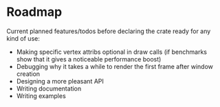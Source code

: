 # Roadmap
Current planned features/todos before declaring the crate ready for
any kind of use:
- Making specific vertex attribs optional in draw calls (if benchmarks
  show that it gives a noticeable performance boost)
- Debugging why it takes a while to render the first frame after
  window creation
- Designing a more pleasant API
- Writing documentation
- Writing examples

